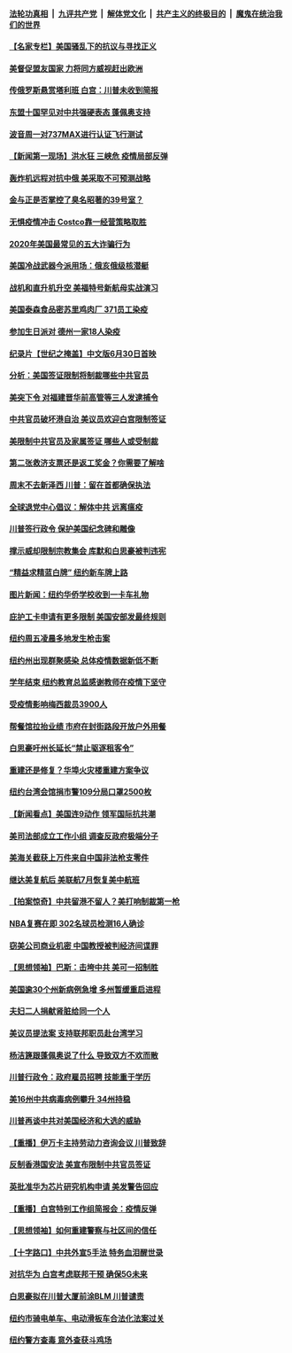 ####  [法轮功真相](../../../../basic/blob/master/README.md?t=06290602) &nbsp;|&nbsp; [九评共产党](../../../../9ping.md/blob/master/README.md?t=06290602) &nbsp;|&nbsp; [解体党文化](../../../../jtdwh.md/blob/master/README.md?t=06290602)  &nbsp;|&nbsp; [共产主义的终极目的](../../../../gczydzjmd.md/blob/master/README.md?t=06290602) &nbsp;|&nbsp; [魔鬼在统治我们的世界](../../../../mgztzwmdsj.md/blob/master/README.md?t=06290602) 

#### [【名家专栏】美国骚乱下的抗议与寻找正义](../pages/nsc412/n12216737.md?t=06290602) 

#### [美督促盟友国家 力将同方威视赶出欧洲](../pages/nsc412/n12217695.md?t=06290602) 

#### [传俄罗斯悬赏塔利班 白宫：川普未收到简报](../pages/nsc412/n12217600.md?t=06290602) 

#### [东盟十国罕见对中共强硬表态 蓬佩奥支持](../pages/nsc412/n12217571.md?t=06290602) 

#### [波音周一对737MAX进行认证飞行测试](../pages/nsc412/n12217519.md?t=06290602) 

#### [【新闻第一现场】洪水狂 三峡危 疫情局部反弹](../pages/nsc412/n12217350.md?t=06290602) 

#### [轰炸机远程对抗中俄 美采取不可预测战略](../pages/nsc412/n12205278.md?t=06290602) 

#### [金与正是否掌控了臭名昭著的39号室？](../pages/nsc412/n12217251.md?t=06290602) 

#### [无惧疫情冲击 Costco靠一经营策略取胜](../pages/nsc412/n12208222.md?t=06290602) 

#### [2020年美国最常见的五大诈骗行为](../pages/nsc412/n12216881.md?t=06290602) 

#### [美国冷战武器今派用场：俄亥俄级核潜艇](../pages/nsc412/n12216507.md?t=06290602) 

#### [战机和直升机升空 美福特号新航母实战演习](../pages/nsc412/n12216326.md?t=06290602) 

#### [美国泰森食品密苏里鸡肉厂 371员工染疫](../pages/nsc412/n12216590.md?t=06290602) 

#### [参加生日派对 德州一家18人染疫](../pages/nsc412/n12216533.md?t=06290602) 

#### [纪录片【世纪之掩盖】中文版6月30日首映](../pages/nsc412/n12216557.md?t=06290602) 

#### [分析：美国签证限制将制裁哪些中共官员](../pages/nsc412/n12216563.md?t=06290602) 

#### [美突下令 对福建晋华前高管等三人发逮捕令](../pages/nsc412/n12216296.md?t=06290602) 

#### [中共官员破坏港自治 美议员欢迎白宫限制签证](../pages/nsc412/n12216313.md?t=06290602) 

#### [美限制中共官员及家属签证 哪些人或受制裁](../pages/nsc412/n12216208.md?t=06290602) 

#### [第二张救济支票还是返工奖金？你需要了解啥](../pages/nsc412/n12216185.md?t=06290602) 

#### [周末不去新泽西 川普：留在首都确保执法](../pages/nsc412/n12216075.md?t=06290602) 

#### [全球退党中心倡议：解体中共 远离瘟疫](../pages/nsc412/n12214964.md?t=06290602) 

#### [川普签行政令 保护美国纪念碑和雕像](../pages/nsc412/n12216036.md?t=06290602) 

#### [撑示威却限制宗教集会 库默和白思豪被判违宪](../pages/nsc412/n12215498.md?t=06290602) 

#### [“精益求精蓝白牌”  纽约新车牌上路](../pages/nsc412/n12215514.md?t=06290602) 

#### [图片新闻：纽约华侨学校收到一卡车礼物](../pages/nsc412/n12215479.md?t=06290602) 

#### [庇护工卡申请有更多限制 美国安部发最终规则](../pages/nsc412/n12215484.md?t=06290602) 

#### [纽约周五凌晨多地发生枪击案](../pages/nsc412/n12215489.md?t=06290602) 

#### [纽约州出现群聚感染  总体疫情数据新低不断](../pages/nsc412/n12215492.md?t=06290602) 

#### [学年结束   纽约教育总监感谢教师在疫情下坚守](../pages/nsc412/n12215495.md?t=06290602) 

#### [受疫情影响梅西裁员3900人](../pages/nsc412/n12215504.md?t=06290602) 

#### [帮餐馆拉抬业绩 市府在封街路段开放户外用餐](../pages/nsc412/n12215506.md?t=06290602) 

#### [白思豪吁州长延长“禁止驱逐租客令”](../pages/nsc412/n12215511.md?t=06290602) 

#### [重建还是修复？华埠火灾楼重建方案争议](../pages/nsc412/n12215517.md?t=06290602) 

#### [纽约台湾会馆捐市警109分局口罩2500枚](../pages/nsc412/n12215522.md?t=06290602) 

#### [【新闻看点】美国连9动作 领军国际抗共潮](../pages/nsc412/n12215121.md?t=06290602) 

#### [美司法部成立工作小组 调查反政府极端分子](../pages/nsc412/n12215788.md?t=06290602) 

#### [美海关截获上万件来自中国非法枪支零件](../pages/nsc412/n12215668.md?t=06290602) 

#### [继达美复航后 美联航7月恢复美中航班](../pages/nsc412/n12215347.md?t=06290602) 

#### [【拍案惊奇】中共留港不留人？美打响制裁第一枪](../pages/nsc412/n12215438.md?t=06290602) 

#### [NBA复赛在即  302名球员检测16人确诊](../pages/nsc412/n12215540.md?t=06290602) 

#### [窃美公司商业机密 中国教授被判经济间谍罪](../pages/nsc412/n12215195.md?t=06290602) 

#### [【思想领袖】巴斯：击垮中共 美可一招制胜](../pages/nsc412/n12033990.md?t=06290602) 

#### [美国逾30个州新病例急增 多州暂缓重启进程](../pages/nsc412/n12215188.md?t=06290602) 

#### [夫妇二人捐献肾脏给同一个人](../pages/nsc412/n12215205.md?t=06290602) 

#### [美议员提法案 支持联邦职员赴台湾学习](../pages/nsc412/n12215108.md?t=06290602) 

#### [杨洁篪跟蓬佩奥说了什么 导致双方不欢而散](../pages/nsc412/n12214937.md?t=06290602) 

#### [川普行政令：政府雇员招聘 技能重于学历](../pages/nsc412/n12214994.md?t=06290602) 

#### [美16州中共病毒病例攀升 34州持稳](../pages/nsc412/n12214832.md?t=06290602) 

#### [川普再谈中共对美国经济和大选的威胁](../pages/nsc412/n12214917.md?t=06290602) 

#### [【重播】伊万卡主持劳动力咨询会议 川普致辞](../pages/nsc412/n12214370.md?t=06290602) 

#### [反制香港国安法 美宣布限制中共官员签证](../pages/nsc412/n12214505.md?t=06290602) 

#### [英批准华为芯片研究机构申请 美发警告回应](../pages/nsc412/n12214643.md?t=06290602) 

#### [【重播】白宫特别工作组简报会：疫情反弹](../pages/nsc412/n12214278.md?t=06290602) 

#### [【思想领袖】如何重建警察与社区间的信任](../pages/nsc412/n12214218.md?t=06290602) 

#### [【十字路口】中共外宣5手法 特务血泪醒世录](../pages/nsc412/n12212915.md?t=06290602) 

#### [对抗华为 白宫考虑联邦干预 确保5G未来](../pages/nsc412/n12214112.md?t=06290602) 

#### [白思豪拟在川普大厦前涂BLM 川普谴责](../pages/nsc412/n12213221.md?t=06290602) 

#### [纽约市骑电单车、电动滑板车合法化法案过关](../pages/nsc412/n12213199.md?t=06290602) 

#### [纽约警方查毒 意外查获斗鸡场](../pages/nsc412/n12213204.md?t=06290602) 

